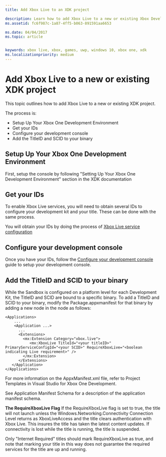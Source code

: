 ```yaml
---
title: Add Xbox Live to an XDK project

description: Learn how to add Xbox Live to a new or existing Xbox Developer Kit (XDK) project.
ms.assetid: fc6f987c-1a87-4ff5-b063-891591aa6653

ms.date: 04/04/2017
ms.topic: article


keywords: xbox live, xbox, games, uwp, windows 10, xbox one, xdk
ms.localizationpriority: medium
---
```


# Add Xbox Live to a new or existing XDK project

This topic outlines how to add Xbox Live to a new or existing XDK project.

The process is:

- Setup Up Your Xbox One Development Environment
- Get your IDs
- Configure your development console
- Add the TitleID and SCID to your binary


## Setup Up Your Xbox One Development Environment
First, setup the console by following "Setting Up Your Xbox One Development Environment" section in the XDK documentation

## Get your IDs

To enable Xbox Live services, you will need to obtain several IDs to configure your development kit and your title. These can be done with the same process.

You will obtain your IDs by doing the process of [Xbox Live service configuration](../xbox-live-service-configuration.md)

## Configure your development console

Once you have your IDs, follow the [Configure your development console](configure-your-development-console.md) guide to setup your development console.

## Add the TitleID and SCID to your binary
While the Sandbox is configured on a platform level for each Development Kit, the TitleID and SCID are bound to a specific binary. To add a TitleID and SCID to your binary, modify the Package.appxmanifest for that binary by adding a new node in the <Extensions> node as follows:

```
<Applications>
    ...
    <Application ...>
      ...
      <Extensions>
        <mx:Extension Category="xbox.live">
           <mx:XboxLive TitleId="<your titleID>" PrimaryServiceConfigId="<your SCID>" RequireXboxLive="<boolean indicating Live requirement>" />
        </mx:Extension>
      </Extensions>
   </Application>
</Applications>
```

For more information on the AppxManifest.xml file, refer to Project Templates in Visual Studio for Xbox One Development.

See Application Manifest Schema for a description of the application manifest schema.

**The RequireXboxLive Flag**
If the RequireXboxLive flag is set to true, the title will not launch unless the Windows.Networking.Connectivity Connection Level returns as XboxLiveAccess and the title clears authentication with Xbox Live. This insures the title has taken the latest content updates. If connectivity is lost while the title is running, the title is suspended.

Only "Internet Required" titles should mark RequireXboxLive as true, and note that marking your title in this way does not guarantee the required services for the title are up and running.

